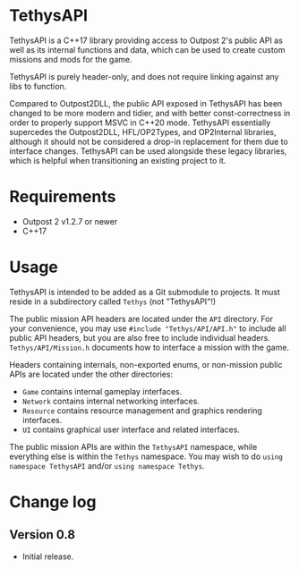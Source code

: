 # TethysAPI

TethysAPI is a C++17 library providing access to Outpost 2's public API as well as its internal functions and data, which can be used to create custom missions and mods for the game.

TethysAPI is purely header-only, and does not require linking against any libs to function.

Compared to Outpost2DLL, the public API exposed in TethysAPI has been changed to be more modern and tidier, and with better const-correctness in order to properly support MSVC in C++20 mode. TethysAPI essentially supercedes the Outpost2DLL, HFL/OP2Types, and OP2Internal libraries, although it should not be considered a drop-in replacement for them due to interface changes. TethysAPI can be used alongside these legacy libraries, which is helpful when transitioning an existing project to it.

# Requirements

* Outpost 2 v1.2.7 or newer
* C++17

# Usage

TethysAPI is intended to be added as a Git submodule to projects. It must reside in a subdirectory called `Tethys` (not "TethysAPI"!)

The public mission API headers are located under the `API` directory. For your convenience, you may use `#include "Tethys/API/API.h"` to include all public API headers, but you are also free to include individual headers. `Tethys/API/Mission.h` documents how to interface a mission with the game.

Headers containing internals, non-exported enums, or non-mission public APIs are located under the other directories:
* `Game` contains internal gameplay interfaces.
* `Network` contains internal networking interfaces.
* `Resource` contains resource management and graphics rendering interfaces.
* `UI` contains graphical user interface and related interfaces.

The public mission APIs are within the `TethysAPI` namespace, while everything else is within the `Tethys` namespace. You may wish to do `using namespace TethysAPI` and/or `using namespace Tethys`.

# Change log

## Version 0.8
* Initial release.
